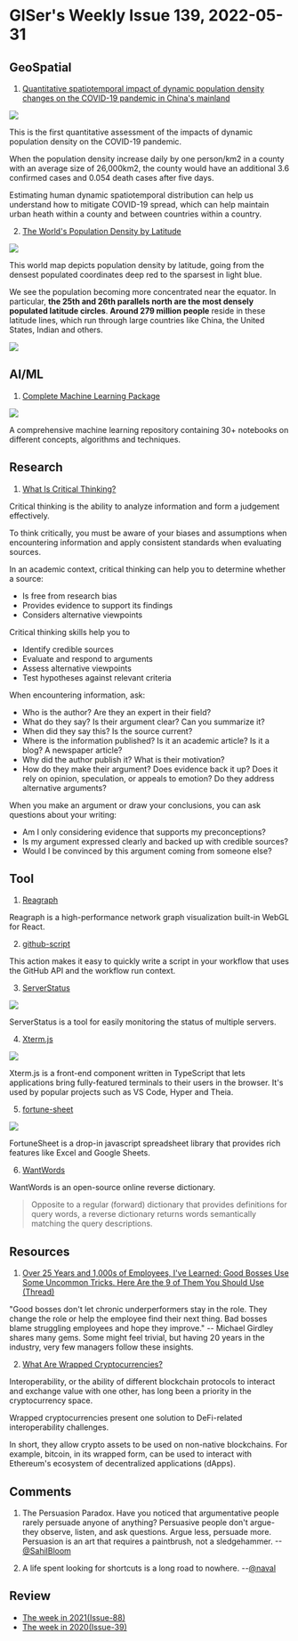 # GISer's Weekly Issue 139, 2022-05-31

## GeoSpatial

1. [Quantitative spatiotemporal impact of dynamic population density changes on the COVID-19 pandemic in China's mainland](https://www.tandfonline.com/doi/full/10.1080/10095020.2022.2066576?af=R)

![](https://www.tandfonline.com/na101/home/literatum/publisher/tandf/journals/content/tgsi20/0/tgsi20.ahead-of-print/10095020.2022.2066576/20220526/images/medium/tgsi_a_2066576_f0001_c.jpg)

This is the first quantitative assessment of the impacts of dynamic population density on the COVID-19 pandemic.

When the population density increase daily by one person/km2 in a county with an average size of 26,000km2, the county would have an additional 3.6 confirmed cases and 0.054 death cases after five days.

Estimating human dynamic spatiotemporal distribution can help us understand how to mitigate COVID-19 spread, which can help maintain urban heath within a county and between countries within a country.

2. [The World's Population Density by Latitude](https://www.visualcapitalist.com/cp/mapped-the-worlds-population-density-by-latitude/)

![](https://www.visualcapitalist.com/wp-content/uploads/2022/05/VC-Alasdair-Rae-World-Population-by-Latitude-1200.png)

This world map depicts population density by latitude, going from the densest populated coordinates deep red to the sparsest in light blue.

We see the population becoming more concentrated near the equator. In particular, **the 25th and 26th parallels north are the most densely populated latitude circles**. **Around 279 million people** reside in these latitude lines, which run through large countries like China, the United States, Indian and others.

![](https://www.visualcapitalist.com/wp-content/uploads/2022/05/VC-Alasdair-Rae-World-Population-by-Latitude-Chart-Small.png)

## AI/ML

1. [Complete Machine Learning Package](https://github.com/Nyandwi/machine_learning_complete)

![](https://github.com/Nyandwi/machine_learning_complete/raw/main/images/git_cover.png)

A comprehensive machine learning repository containing 30+ notebooks on different concepts, algorithms and techniques.

## Research

1. [What Is Critical Thinking?](https://www.scribbr.com/working-with-sources/critical-thinking/)

Critical thinking is the ability to analyze information and form a judgement effectively.

To think critically, you must be aware of your biases and assumptions when encountering information and apply consistent standards when evaluating sources.

In an academic context, critical thinking can help you to determine whether a source:

- Is free from research bias
- Provides evidence to support its findings
- Considers alternative viewpoints

Critical thinking skills help you to

- Identify credible sources
- Evaluate and respond to arguments
- Assess alternative viewpoints
- Test hypotheses against relevant criteria

When encountering information, ask:

- Who is the author? Are they an expert in their field?
- What do they say? Is their argument clear? Can you summarize it?
- When did they say this? Is the source current?
- Where is the information published? Is it an academic article? Is it a blog? A newspaper article?
- Why did the author publish it? What is their motivation?
- How do they make their argument? Does evidence back it up? Does it rely on opinion, speculation, or appeals to emotion? Do they address alternative arguments?

When you make an argument or draw your conclusions, you can ask questions about your writing:

- Am I only considering evidence that supports my preconceptions?
- Is my argument expressed clearly and backed up with credible sources?
- Would I be convinced by this argument coming from someone else?

## Tool

1. [Reagraph](https://github.com/reaviz/reagraph)

Reagraph is a high-performance network graph visualization built-in WebGL for React.

2. [github-script](https://github.com/actions/github-script)

This action makes it easy to quickly write a script in your workflow that uses the GitHub API and the workflow run context.

3. [ServerStatus](https://github.com/cppla/ServerStatus)

![](https://img.hellogithub.com/i/bqijJOCQpWA8Sx3.png)

ServerStatus is a tool for easily monitoring the status of multiple servers.

4. [Xterm.js](https://github.com/xtermjs/xterm.js)

![](https://img.hellogithub.com/i/9LQBPVC734rcigt.png)

Xterm.js is a front-end component written in TypeScript that lets applications bring fully-featured terminals to their users in the browser. It's used by popular projects such as VS Code, Hyper and Theia.

5. [fortune-sheet](https://github.com/ruilisi/fortune-sheet)

![](https://github.com/ruilisi/fortune-sheet/raw/master/screenshot.png)

FortuneSheet is a drop-in javascript spreadsheet library that provides rich features like Excel and Google Sheets.

6. [WantWords](https://github.com/thunlp/WantWords)

WantWords is an open-source online reverse dictionary.

> Opposite to a regular (forward) dictionary that provides definitions for query words, a reverse dictionary returns words semantically matching the query descriptions.

## Resources

1. [Over 25 Years and 1,000s of Employees, I've Learned: Good Bosses Use Some Uncommon Tricks. Here Are the 9 of Them You Should Use (Thread)](https://twitter.com/girdley/status/1524009155245182976)

"Good bosses don't let chronic underperformers stay in the role. They change the role or help the employee find their next thing. Bad bosses blame struggling employees and hope they improve." -- Michael Girdley shares many gems. Some might feel trivial, but having 20 years in the industry, very few managers follow these insights.

2. [What Are Wrapped Cryptocurrencies?](https://www.gemini.com/cryptopedia/wrapped-bitcoin-vs-bitcoin-wbtc-tbtc-wnxm-hbtc-crypto)

Interoperability, or the ability of different blockchain protocols to interact and exchange value with one other, has long been a priority in the cryptocurrency space.

Wrapped cryptocurrencies present one solution to DeFi-related interoperability challenges.

In short, they allow crypto assets to be used on non-native blockchains. For example, bitcoin, in its wrapped form, can be used to interact with Ethereum's ecosystem of decentralized applications (dApps).

## Comments

1. The Persuasion Paradox. Have you noticed that argumentative people rarely persuade anyone of anything? Persuasive people don't argue-they observe, listen, and ask questions. Argue less, persuade more. Persuasion is an art that requires a paintbrush, not a sledgehammer.
   --[@SahilBloom](https://twitter.com/SahilBloom/status/1522941080605536256)

2. A life spent looking for shortcuts is a long road to nowhere.
   --[@naval](https://twitter.com/naval/status/1523087166938648576)

## Review

- [The week in 2021(Issue-88)](https://github.com/lkcozy/weekly/blob/master/docs/2021/issue-88.md)
- [The week in 2020(Issue-39)](https://github.com/lkcozy/weekly/blob/master/docs/2020/issue-39.md)
